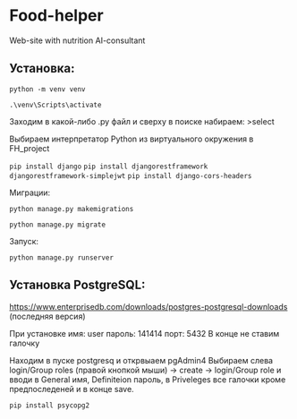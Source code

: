 # Food-helper
Web-site with nutrition AI-consultant 

## Установка:

``` python -m venv venv ``` 

``` .\venv\Scripts\activate ```

Заходим в какой-либо .py файл и сверху в поиске набираем: >select

Выбираем интерпретатор Python из виртуального окружения в FH_project

``` pip install django ```
```pip install djangorestframework djangorestframework-simplejwt```
```pip install django-cors-headers```

Миграции:

```python manage.py makemigrations```

```python manage.py migrate```

Запуск:

```python manage.py runserver ```


## Установка PostgreSQL:

https://www.enterprisedb.com/downloads/postgres-postgresql-downloads
(последняя версия)


При установке имя: user
пароль: 141414
порт: 5432 
В конце не ставим галочку


Находим в пуске postgresq и открвыаем pgAdmin4
Выбираем слева login/Group roles (правой кнопкой мыши) -> create ->  login/Group role и вводи в General имя, Definiteion пароль, в Priveleges все галочки кроме предпоследеней и в конце save.

``` pip install psycopg2 ```